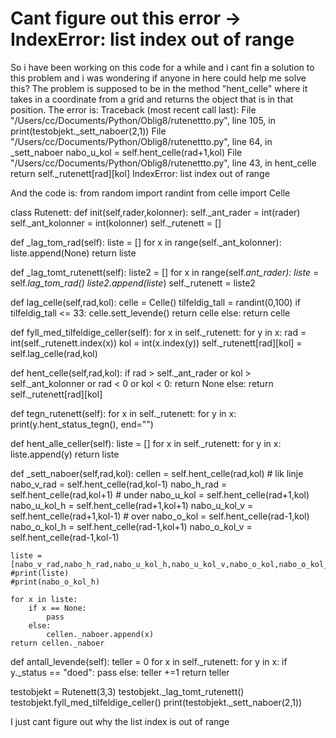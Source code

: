 
# Cant figure out this error -> IndexError: list index out of range

So i have been working on this code for a while and i cant fin a solution to this problem and i was wondering if anyone in here could help me solve this? The problem is supposed to be in the method "hent_celle" where it takes in a coordinate from a grid and returns the object that is in that position.
The error is:
Traceback (most recent call last): 
File "/Users/cc/Documents/Python/Oblig8/rutenettto.py", line 105, in <module> 
    print(testobjekt._sett_naboer(2,1)) 
File "/Users/cc/Documents/Python/Oblig8/rutenettto.py", line 64, in 
    _sett_naboer nabo_u_kol = self.hent_celle(rad+1,kol) 
File "/Users/cc/Documents/Python/Oblig8/rutenettto.py", line 43, in hent_celle 
    return self._rutenett[rad][kol] IndexError: list index out of range 

And the code is:
from random import randint 
from celle import Celle

class Rutenett: 
def init(self,rader,kolonner): 
    self._ant_rader = int(rader) 
    self._ant_kolonner = int(kolonner) self._rutenett = []

def _lag_tom_rad(self):
    liste = []
    for x in range(self._ant_kolonner):
        liste.append(None)
    return liste

def _lag_tomt_rutenett(self):
    liste2 = []
    for x in range(self._ant_rader):
        liste_ = self._lag_tom_rad()
        liste2.append(liste_)
    self._rutenett = liste2

def lag_celle(self,rad,kol):
    celle = Celle()
    tilfeldig_tall = randint(0,100)
    if tilfeldig_tall <= 33:
        celle.sett_levende()
        return celle
    else:
        return celle

def fyll_med_tilfeldige_celler(self):
    for x in self._rutenett:
        for y in x:
            rad = int(self._rutenett.index(x))
            kol = int(x.index(y))
            self._rutenett[rad][kol] = self.lag_celle(rad,kol)

def hent_celle(self,rad,kol):
    if rad > self._ant_rader or kol > self._ant_kolonner or rad < 0 or kol < 0:
        return None
    else:
        return self._rutenett[rad][kol]

def tegn_rutenett(self):
    for x in self._rutenett:
        for y in x:
            print(y.hent_status_tegn(), end="")


def hent_alle_celler(self):
    liste = []
    for x in self._rutenett:
        for y in x:
            liste.append(y)
    return liste

def _sett_naboer(self,rad,kol):
    cellen = self.hent_celle(rad,kol)
    # lik linje
    nabo_v_rad = self.hent_celle(rad,kol-1)
    nabo_h_rad = self.hent_celle(rad,kol+1)
    # under
    nabo_u_kol = self.hent_celle(rad+1,kol)
    nabo_u_kol_h = self.hent_celle(rad+1,kol+1)
    nabo_u_kol_v = self.hent_celle(rad+1,kol-1)
    # over
    nabo_o_kol = self.hent_celle(rad-1,kol)
    nabo_o_kol_h = self.hent_celle(rad-1,kol+1)
    nabo_o_kol_v = self.hent_celle(rad-1,kol-1)

    liste = [nabo_v_rad,nabo_h_rad,nabo_u_kol_h,nabo_u_kol_v,nabo_o_kol,nabo_o_kol_h,nabo_o_kol_v]
    #print(liste)
    #print(nabo_o_kol_h)
    
    for x in liste:
        if x == None:
            pass
        else:
            cellen._naboer.append(x)
    return cellen._naboer
    

def antall_levende(self):
    teller = 0
    for x in self._rutenett:
        for y in x:
            if y._status == "doed":
                pass
            else:
                teller +=1
    return teller

testobjekt = Rutenett(3,3) 
testobjekt._lag_tomt_rutenett() 
testobjekt.fyll_med_tilfeldige_celler() 
print(testobjekt._sett_naboer(2,1))

I just cant figure out why the list index is out of range

        